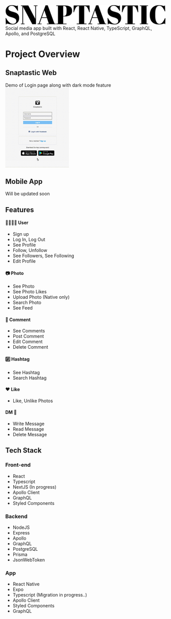 ![Snaptastic Logo](public/images/logo-black.png)
Social media app built with React, React Native, TypeScript, GraphQL, Apollo, and PostgreSQL



# Project Overview
## Snaptastic Web
Demo of Login page along with dark mode feature
<img src="public/images/login.gif" alt="Login Demo" width="200" height="250" />
## Mobile App
Will be updated soon
## Features
#### 💁🏼‍♀️✨ User 
- Sign up
- Log In, Log Out
- See Profile
- Follow, Unfollow
- See Followers, See Following
- Edit Profile

#### 📷 Photo 
- See Photo
- See Photo Likes
- Upload Photo (Native only)
- Search Photo
- See Feed
#### 💬 Comment 
- See Comments
- Post Comment
- Edit Comment
- Delete Comment

####  #️⃣ Hashtag
- See Hashtag
- Search Hashtag

#### ❤️ Like
- Like, Unlike Photos

#### DM 📨
- Write Message
- Read Message
- Delete Message



## Tech Stack
### Front-end
- React
- Typescript
- NextJS (In progress)
- Apollo Client
- GraphQL 
- Styled Components

### Backend
- NodeJS
- Express
- Apollo
- GraphQL
- PostgreSQL
- Prisma
- JsonWebToken

### App
- React Native
- Expo
- Typescript (Migration in progress..)
- Apollo Client
- Styled Components
- GraphQL 
